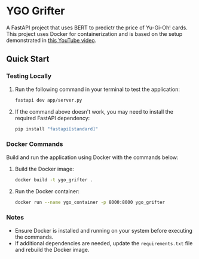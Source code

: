 # YGO Grifter

A FastAPI project that uses BERT to predictr the price of Yu-Gi-Oh! cards. This project uses Docker for containerization and is based on the setup demonstrated in [this YouTube video](https://www.youtube.com/watch?v=vA0C0k72-b4).

## Quick Start

### Testing Locally

1. Run the following command in your terminal to test the application:
   ```bash
   fastapi dev app/server.py
   ```

2. If the command above doesn't work, you may need to install the required FastAPI dependency:
   ```bash
   pip install "fastapi[standard]"
   ```

### Docker Commands

Build and run the application using Docker with the commands below:

1. Build the Docker image:
   ```bash
   docker build -t ygo_grifter .
   ```

2. Run the Docker container:
   ```bash
   docker run --name ygo_container -p 8000:8000 ygo_grifter
   ```

### Notes
- Ensure Docker is installed and running on your system before executing the commands.
- If additional dependencies are needed, update the `requirements.txt` file and rebuild the Docker image.
